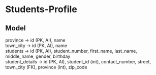 # Students-Profile

## Model

province -> id (PK, AI), name  
town_city -> id (PK, AI), name  
students -> id (PK, AI), student_number, first_name, last_name, middle_name, gender, birthday  
student_details -> id (PK, AI), student_id (int), contact_number, street, town_city (FK), province (int), zip_code
